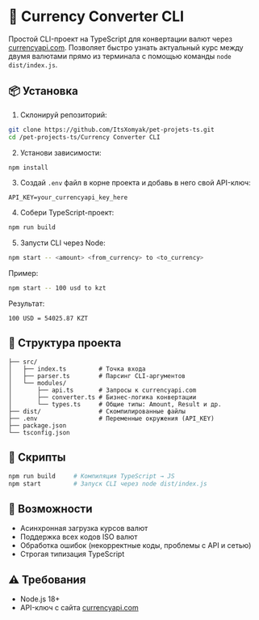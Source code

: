 # 💱 Currency Converter CLI

Простой CLI-проект на TypeScript для конвертации валют через [currencyapi.com](https://currencyapi.com/). Позволяет быстро узнать актуальный курс между двумя валютами прямо из терминала с помощью команды `node dist/index.js`.

## 📦 Установка

1. Склонируй репозиторий:

```bash
git clone https://github.com/ItsXomyak/pet-projets-ts.git
cd /pet-projects-ts/Currency Converter CLI
```

2. Установи зависимости:

```bash
npm install
```

3. Создай `.env` файл в корне проекта и добавь в него свой API-ключ:

```
API_KEY=your_currencyapi_key_here
```

4. Собери TypeScript-проект:

```bash
npm run build
```

5. Запусти CLI через Node:

```bash
npm start -- <amount> <from_currency> to <to_currency>
```

Пример:

```bash
npm start -- 100 usd to kzt
```

Результат:

```
100 USD = 54025.87 KZT
```

## 📁 Структура проекта

```
├── src/
│   ├── index.ts         # Точка входа
│   ├── parser.ts        # Парсинг CLI-аргументов
│   └── modules/
│       ├── api.ts       # Запросы к currencyapi.com
│       ├── converter.ts # Бизнес-логика конвертации
│       └── types.ts     # Общие типы: Amount, Result и др.
├── dist/                # Скомпилированные файлы
├── .env                 # Переменные окружения (API_KEY)
├── package.json
└── tsconfig.json
```

## 📜 Скрипты

```bash
npm run build     # Компиляция TypeScript → JS
npm start         # Запуск CLI через node dist/index.js
```

## 🧠 Возможности

- Асинхронная загрузка курсов валют
- Поддержка всех кодов ISO валют
- Обработка ошибок (некорректные коды, проблемы с API и сетью)
- Строгая типизация TypeScript

## ⚠️ Требования

- Node.js 18+
- API-ключ с сайта [currencyapi.com](https://currencyapi.com/)

